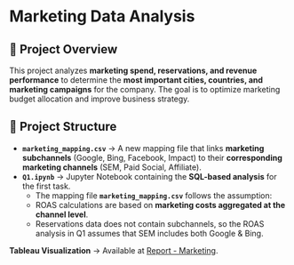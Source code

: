 # Marketing Data Analysis

## 📌 Project Overview
This project analyzes **marketing spend, reservations, and revenue performance** to determine the **most important cities, countries, and marketing campaigns** for the company. The goal is to optimize marketing budget allocation and improve business strategy.

## 📂 Project Structure
- **`marketing_mapping.csv`** → A new mapping file that links **marketing subchannels** (Google, Bing, Facebook, Impact) to their **corresponding marketing channels** (SEM, Paid Social, Affiliate).
- **`Q1.ipynb`** → Jupyter Notebook containing the **SQL-based analysis** for the first task.
    - The mapping file **`marketing_mapping.csv`** follows the assumption:
    - ROAS calculations are based on **marketing costs aggregated at the channel level**.
    - Reservations data does not contain subchannels, so the ROAS analysis in Q1 assumes that SEM includes both Google & Bing.

**Tableau Visualization** → Available at [Report - Marketing](https://public.tableau.com/app/profile/zied.dammak/viz/report-marketing/Report).
